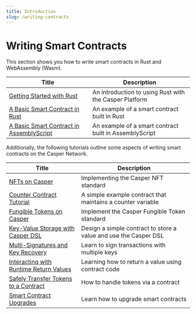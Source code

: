 ```yaml
---
title: Introduction
slug: /writing-contracts
---
```


# Writing Smart Contracts

This section shows you how to write smart contracts in Rust and WebAssembly (Wasm).

| Title                                       | Description                     |
| ------------------------------------------- | ------------------------------- |
|[Getting Started with Rust](../getting-started.md)| An introduction to using Rust with the Casper Platform|
|[A Basic Smart Contract in Rust](rust.md)   | An example of a smart contract built in Rust|
|[A Basic Smart Contract in AssemblyScript](assembly-script.md) | An example of a smart contract built in AssemblyScript |

Additionally, the following tutorials outline some aspects of writing smart contracts on the Casper Network.

| Title                                                       | Description                                                      |
| ----------------------------------------------------------- | ---------------------------------------------------------------- |
|[NFTs on Casper](https://github.com/casper-ecosystem/casper-nft-cep47/blob/master/README.md)                            | Implementing the Casper NFT standard                      |
|[Counter Contract Tutorial](../tutorials/counter/index.md)                | A simple example contract that maintains a counter variable      |
|[Fungible Tokens on Casper](https://github.com/casper-ecosystem/erc20/blob/master/docs/TUTORIAL.md)              | Implement the Casper Fungible Token standard                         |
|[Key-Value Storage with Casper DSL](../tutorials/kv-storage-tutorial.md)  | Design a simple contract to store a value and use the Casper DSL |
|[Multi-Signatures and Key Recovery](../tutorials/multi-sig/index.md)      | Learn to sign transactions with multiple keys                    |
|[Interacting with Runtime Return Values](../tutorials/return-values-tutorial.md)| Learning how to return a value using contract code         |
|[Safely Transfer Tokens to a Contract](../tutorials/transfer-token-to-contract.md) | How to handle tokens via a contract                     |
|[Smart Contract Upgrades](../tutorials/upgrade-contract.md)               | Learn how to upgrade smart contracts                             |
